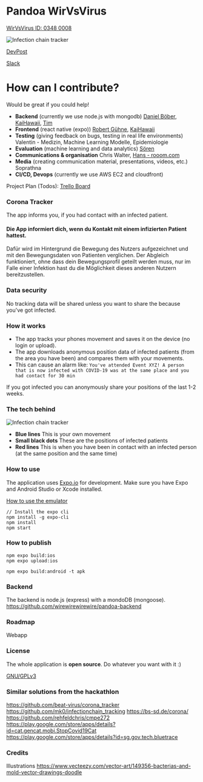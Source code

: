 # Pandoa WirVsVirus

[WirVsVirus ID: 0348 0008](thttps://airtable.com/shrs71ccUVKyvLlUA/tbl6Br4W3IyPGk1jt/viw7AlEju6qFtXJqL?blocks=hide)

![Infection chain tracker](https://raw.githubusercontent.com/wirewirewirewire/pandoa/master/assets/images/infection-chain-tracker.png)

[DevPost](https://devpost.com/software/08_pandoa-corona-virus-tracker)

[Slack](https://wirvsvirus.slack.com/archives/C01064DMNLR)

# How can I contribute?

Would be great if you could help!

- **Backend** (currently we use node.js with mongodb) [Daniel Böber](https://github.com/smarthomeagentur), [KaiHawaii](https://github.com/Kaipirinha), [Tim](https://github.com/pr1zm)
- **Frontend** (react native (expo)) [Robert Gühne](https://github.com/Utzel-Butzel), [KaiHawaii](https://github.com/Kaipirinha)
- **Testing** (giving feedback on bugs, testing in real life environments) Valentin - Medizin, Machine Learning Modelle, Epidemiologie
- **Evaluation** (machine learning and data analytics) [Sören](https://github.com/soerili)
- **Communications & organisation** Chris Walter, [Hans - rooom.com](https://github.com/Hans-rooom) 
- **Media** (creating communication material, presentations, videos, etc.) Soprathna
- **CI/CD, Devops** (currently we use AWS EC2 and cloudfront)

Project Plan (Todos): [Trello Board](https://trello.com/b/LlLyGAF3/pandoa)

### Corona Tracker

The app informs you, if you had contact with an infected patient.

#### Die App informiert dich, wenn du Kontakt mit einem infizierten Patient hattest.

Dafür wird im Hintergrund die Bewegung des Nutzers aufgezeichnet und mit den Bewegungsdaten von Patienten verglichen.
Der Abgleich funktioniert, ohne dass dein Bewegungsprofil geteilt werden muss, nur im Falle einer Infektion hast du die Möglichkeit dieses anderen Nutzern bereitzustellen.

### Data security

No tracking data will be shared unless you want to share the because you've got infected.

### How it works

- The app tracks your phones movement and saves it on the device (no login or upload).
- The app downloads anonymous position data of infected patients (from the area you have been) and compares them with your movements.
- This can cause an alarm like: `You've attended Event XYZ! A person that is now infected with COVID-19 was at the same place and you had contact for 30 min`

If you got infected you can anonymously share your positions of the last 1-2 weeks.

### The tech behind

![Infection chain tracker](https://raw.githubusercontent.com/wirewirewirewire/pandoa/master/assets/images/how-it-works.png)

- **Blue lines** This is your own movement
- **Small black dots** These are the positions of infected patients
- **Red lines** This is when you have been in contact with an infected person (at the same position and the same time)

### How to use

The application uses [Expo.io](https://expo.io/) for development. Make sure you have Expo and Android Studio or Xcode installed.

[How to use the emulator](https://docs.expo.io/versions/latest/workflow/android-studio-emulator/)

```
// Install the expo cli
npm install -g expo-cli
npm install
npm start
```

### How to publish

```
npm expo build:ios
npm expo upload:ios
```

```
npm expo build:android -t apk
```

### Backend

The backend is node.js (express) with a mondoDB (mongoose).
https://github.com/wirewirewirewire/pandoa-backend

### Roadmap

Webapp

### License

The whole application is **open source**. Do whatever you want with it :)

[GNU/GPLv3](https://github.com/wirewirewirewire/pandoa/blob/master/LICENSE)

### Similar solutions from the hackathlon

https://github.com/beat-virus/corona_tracker
https://github.com/mk0/infectionchain_tracking
https://bs-sd.de/corona/
https://github.com/rehfeldchris/cmpe272
https://play.google.com/store/apps/details?id=cat.gencat.mobi.StopCovid19Cat
https://play.google.com/store/apps/details?id=sg.gov.tech.bluetrace

### Credits

Illustrations
https://www.vecteezy.com/vector-art/149356-bacterias-and-mold-vector-drawings-doodle
